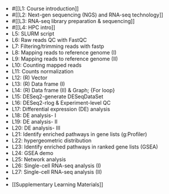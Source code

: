- #[[L1: Course introduction]]
- #[[L2: Next-gen sequencing (NGS) and RNA-seq technology]]
- #[[L3: RNA-seq library preparation & sequencing]]
- #[[L4: HPC intro]]
- L5: SLURM script
- L6: Raw reads QC with FastQC
- L7: Filtering/trimming reads with fastp
- L8: Mapping reads to reference genome (I)
- L9: Mapping reads to reference genome (II)
- L10: Counting mapped reads
- L11: Counts normalization
- L12: (R) Vector
- L13: (R) Data frame (I)
- L14: (R) Data frame (II) & Graph; {For loop}
- L15: DESeq2-generate DESeqDataSet
- L16: DESeq2-rlog & Experiment-level QC
- L17: Differential expression (DE) analysis
- L18: DE analysis- I
- L19: DE analysis- II
- L20: DE analysis- III
- L21: Identify enriched pathways in gene lists (g:Profiler)
- L22: hypergeometric distribution
- L23: Identify enriched pathways in ranked gene lists
  (GSEA)
- L24: GSEA demo
- L25: Network analysis
- L26: Single-cell RNA-seq analysis (I)
- L27: Single-cell RNA-seq analysis (II)
-
- [[Supplementary Learning Materials]]